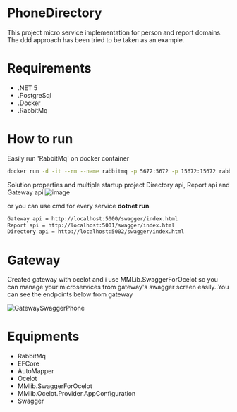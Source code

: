 # PhoneDirectory
This project micro service implementation for person and report domains. The ddd approach has been tried to be taken as an example.

# Requirements

* .NET 5
* .PostgreSql
* .Docker
* .RabbitMq
# How to run
Easily run 'RabbitMq' on docker container
```bash
docker run -d -it --rm --name rabbitmq -p 5672:5672 -p 15672:15672 rabbitmq:3.9-management
```
Solution properties and multiple startup project Directory api, Report api and Gateway api
![image](https://user-images.githubusercontent.com/65852808/154561377-3a215f36-8936-4548-bed8-c117480854c0.png)

or you can use cmd  for every service **dotnet run**
```bash
Gateway api = http://localhost:5000/swagger/index.html
Report api = http://localhost:5001/swagger/index.html
Directory api = http://localhost:5002/swagger/index.html

```

# Gateway
Created gateway with ocelot and i use MMLib.SwaggerForOcelot so you can manage your microservices from gateway's swagger screen easily..You can see the endpoints below from gateway

![GatewaySwaggerPhone](https://user-images.githubusercontent.com/65852808/154561897-90d1ac61-9bc8-4cff-bd1d-d6fd33370422.png)

# 

# Equipments
* RabbitMq
* EFCore
* AutoMapper
* Ocelot
* MMlib.SwaggerForOcelot
* MMlib.Ocelot.Provider.AppConfiguration
* Swagger
